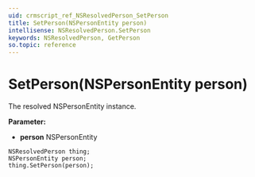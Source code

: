 ```yaml
---
uid: crmscript_ref_NSResolvedPerson_SetPerson
title: SetPerson(NSPersonEntity person)
intellisense: NSResolvedPerson.SetPerson
keywords: NSResolvedPerson, GetPerson
so.topic: reference
---
```


# SetPerson(NSPersonEntity person)

The resolved NSPersonEntity instance.

**Parameter:** 
* **person** NSPersonEntity

```crmscript
NSResolvedPerson thing;
NSPersonEntity person;
thing.SetPerson(person);
```

